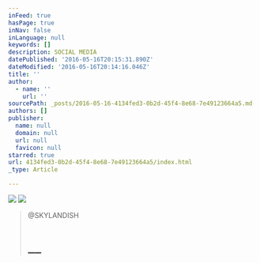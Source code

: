 ```yaml
---
inFeed: true
hasPage: true
inNav: false
inLanguage: null
keywords: []
description: SOCIAL MEDIA
datePublished: '2016-05-16T20:15:31.890Z'
dateModified: '2016-05-16T20:14:16.046Z'
title: ''
author:
  - name: ''
    url: ''
sourcePath: _posts/2016-05-16-4134fed3-0b2d-45f4-8e68-7e49123664a5.md
authors: []
publisher:
  name: null
  domain: null
  url: null
  favicon: null
starred: true
url: 4134fed3-0b2d-45f4-8e68-7e49123664a5/index.html
_type: Article

---
```

![](https://the-grid-user-content.s3-us-west-2.amazonaws.com/bd90ca37-26b7-4a1f-a861-6abd0164cfec.jpg)
![](https://the-grid-user-content.s3-us-west-2.amazonaws.com/7ea307ae-9c2e-4782-a299-21b19a0d4381.jpg)

> @SKYLANDISH
> 
> # __